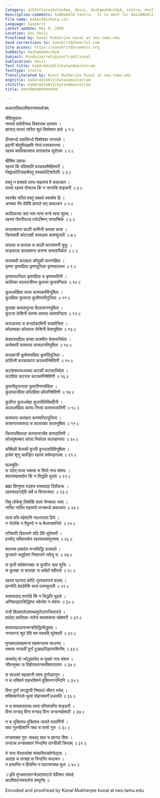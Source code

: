 ```yaml
---
Category: aShTottarashatanAma, devii, dashamahAvidyA, stotra, devI
Description-comments: muNDamAlA tantra.  It is ment for daxiNAkAlI.
File name: kakArAdishata.itx
Language: Sanskrit
Latest update: May 9, 2006
Location: doc_devii
Proofread by: Kunal Mukherjee kunal at neo.tamu.edu
Send corrections to: Sanskrit@cheerful.com
Site access: https://sanskritdocuments.org
SubDeity: dashamahAvidyA
Subject: Hinduism/religion/traditional
Sublocation: devii
Text title: kakArAdikAlIshatanAmastotram
Texttype: stotra
Transliterated by: Kunal Mukherjee kunal at neo.tamu.edu
engtitle: kakArAdikAlIshatanAmastotram
itxtitle: kakArAdikAlIshatanAmastotram
title: ककारादिकालीशतनामस्तोत्रम्

---
```

  
 ककारादिकालीशतनामस्तोत्रम्   
  
श्रीदेव्युवाच-  
नमस्ते पार्वतीनाथ विश्वनाथ दयामय ।  
ज्ञानात् परतरं नास्ति श्रुतं विश्वेश्वर प्रभो ॥ १॥  
  
दीनवन्धो दयासिन्धो विश्वेश्वर जगत्पते ।  
इदानीं श्रोतुमिच्छामि गोप्यं परमकारणम् ।  
रहस्यं कालिकायश्च तारायाश्च सुरोत्तम ॥ २॥  
  
श्रीशिव उवाच-  
रहस्यं किं वदिष्यामि पञ्चवक्त्रैर्महेश्वरी ।  
जिह्वाकोटिसहस्रैस्तु वक्त्रकोटिशतैरपि ॥ ३॥  
  
वक्तुं न शक्यते तस्य माहात्म्यं वै कथञ्चन ।  
तस्या रहस्यं गोप्यञ्च किं न जानासि शङ्करी ॥ ४॥  
  
स्वस्यैव चरितं वक्तुं समर्था स्वयमेव हि ।  
अन्यथा नैव देवेशि ज्ञायते तत् कथञ्चन ॥ ५॥  
  
कालिकायाः शतं नाम नाना तन्त्रे त्वया श्रुतम् ।  
रहस्यं गोपनीयञ्च तत्रेऽस्मिन् जगदम्बिके ॥ ६॥  
  
करालवदना काली कामिनी कमला कला ।  
क्रियावती कोटराक्षी कामाक्ष्या कामसुन्दरी ॥ ७॥  
  
कपाला च कराला च काली कात्यायनी कुहुः ।  
कङ्काला कालदमना करुणा कमलार्च्चिता ॥ ८॥  
  
कादम्बरी कालहरा कौतुकी कारणप्रिया ।  
कृष्णा कृष्णप्रिया कृष्णपूजिता कृष्णवल्लभा ॥ ९॥  
  
कृष्णापराजिता कृष्णप्रिया च कृष्णरूपिनी ।  
कालिका कालरात्रीश्च कुलजा कुलपण्डिता ॥ १०॥  
  
कुलधर्मप्रिया कामा काम्यकर्मविभूषिता ।  
कुलप्रिया कुलरता कुलीनपरिपूजिता ॥ ११॥  
  
कुलज्ञा कमलापूज्या कैलासनगभूषिता ।  
कूटजा केशिनी काम्या कामदा कामपण्डिता ॥ १२॥  
  
करालास्या च कन्दर्पकामिनी रूपशोभिता ।  
कोलम्बका कोलरता केशिनी केशभूषिता ॥ १३॥  
  
केशवस्यप्रिया काशा काश्मीरा केशवार्च्चिता ।  
कामेश्वरी कामरुपा कामदानविभूषिता ॥ १४॥  
  
कालहन्त्री कूर्ममांसप्रिया कूर्मादिपूजिता ।  
कोलिनी करकाकारा करकर्मनिषेविणी ॥ १५॥  
  
कटकेश्वरमध्यस्था कटकी कटकार्च्चिता ।  
कटप्रिया कटरता कटकर्मनिषेविणी ॥ १६॥  
  
कुमारीपूजनरता कुमारीगणसेविता ।  
कुलाचारप्रिया कौलप्रिया कौलनिषेविणी ॥ १७॥  
  
कुलीना कुलधर्मज्ञा कुलभीतिविमर्द्दिनी ।  
कालधर्मप्रिया काम्य-नित्या कामस्वरूपिणी ॥ १८॥  
  
कामरूपा कामहरा काममन्दिरपूजिता ।  
कामागारस्वरूपा च कालाख्या कालभूषिता ॥ १९॥  
  
क्रियाभक्तिरता काम्यानाञ्चैव कामदायिनी ।  
कोलपुष्पम्बरा कोला निकोला कालहान्तरा ॥ २०॥  
  
कौषिकी केतकी कुन्ती कुन्तलादिविभूषिता ।  
इत्येवं शृणु चार्वङ्गि रहस्यं सर्वमङ्गलम् ॥ २१॥  
  
फलश्रुति-  
यः पठेत् परया भक्त्या स शिवो नात्र संशयः ।  
शतनामप्रसादेन किं न सिद्धति भूतले ॥ २२॥  
  
ब्रह्मा विष्णुश्च रुद्रश्च वासवाद्या दिवौकसः ।  
रहस्यपठनाद्देवि सर्वे च विगतज्वराः ॥ २३॥  
  
त्रिषु लोकेशु विश्वेशि सत्यं गोप्यमतः परम् ।  
नास्ति नास्ति महामाये तन्त्रमध्ये कथञ्चन ॥ २४॥  
  
सत्यं वचि महेशानि नातःपरतरं प्रिये ।  
न गोलोके न वैकुण्ठे न च कैलासमन्दिरे ॥ २५॥  
  
रात्रिवापि दिवाभागे यदि देवि सुरेश्वरी ।  
प्रजपेद् भक्तिभावेन रहस्यस्तवमुत्तमम् ॥ २६॥  
  
शतनाम प्रसादेन मन्त्रसिद्धिः प्रजायते ।  
कुजवारे चतुर्द्दश्यां निशाभागे जपेत्तु यः ॥ २७॥  
  
स कृती सर्वशास्त्रज्ञः स कुलीनः सदा शुचिः ।  
स कुलज्ञः स कालज्ञः स धर्मज्ञो महीतले ॥ २८॥  
  
रहस्य पठनात् कोटि-पुरश्चरणजं फलम् ।  
प्राप्नोति देवदेवेशि सत्यं परमसुन्दरी ॥ २९॥  
  
स्तवपाठाद् वरारोहे किं न सिद्धति भूतले ।  
अणिमाद्यष्टसिद्धिश्च भवेत्येव न संशयः ॥ ३०॥  
  
रात्रौ बिल्वतलेऽश्वथ्थमूलेऽपराजितातले ।  
प्रपठेत् कालिका-स्तोत्रं यथाशक्त्या महेश्वरी ॥ ३१॥  
  
शतवारप्रपठनान्मन्त्रसिद्धिर्भवेद्ध्रूवम् ।  
नानातन्त्रं श्रुतं देवि मम वक्त्रात् सुरेश्वरी ॥ ३२॥  
  
मुण्डमालामहामन्त्रं महामन्त्रस्य साधनम् ।  
भक्त्या भगवतीं दुर्गां दुःखदारिद्र्यनाशिनीम् ॥ ३३॥  
  
संस्मरेद् यो जपेद्ध्यायेत् स मुक्तो नात्र संशय ।  
जीवन्मुक्तः स विज्ञेयस्तन्त्रभक्तिपरायणः ॥ ३४॥  
  
स साधको महाज्ञानी यश्च दुर्गापदानुगः ।  
न च भक्तिर्न वाहभक्तिर्न मुक्तिनगनन्दिनि ॥ ३५॥  
  
विना दुर्गां जगद्धात्री निष्फलं जीवनं भभेत् ।  
शक्तिमार्गरतो भूत्वा योहन्यमार्गे प्रधावति ॥ ३६॥  
  
न च शाक्तास्तस्य वक्त्रं परिपश्यन्ति शङ्करी ।  
विना तन्त्राद् विना मन्त्राद् विना यन्त्रान्महेश्वरी ॥ ३७॥  
  
न च भुक्तिश्च मुक्तिश्च जायते वरवर्णिनी ।  
यथा गुरुर्महेशानि यथा च परमो गुरुः ॥ ३८॥  
  
तन्त्रावक्ता गुरुः साक्षाद् यथा च ज्ञानदः शिवः ।  
तन्त्रञ्च तन्त्रवक्तारं निन्दन्ति तान्त्रीकीं क्रियाम् ॥ ३९॥  
  
ये जना भैरवास्तेषां मांसास्थिचर्वणोद्यताः ।  
अतएव च तन्त्रज्ञं स निन्दन्ति कदाचन ।  
न हस्तन्ति न हिंसन्ति न वदन्त्यन्यथा बुधा ॥ ४०॥  
  
॥ इति मुण्डमालातन्त्रेऽष्टमपटले देवीश्वर संवादे  
कालीशतनामस्तोत्रं सम्पूर्णम् ॥  
  
  
Encoded and proofread by Kunal Mukherjee kunal at neo.tamu.edu  
  
